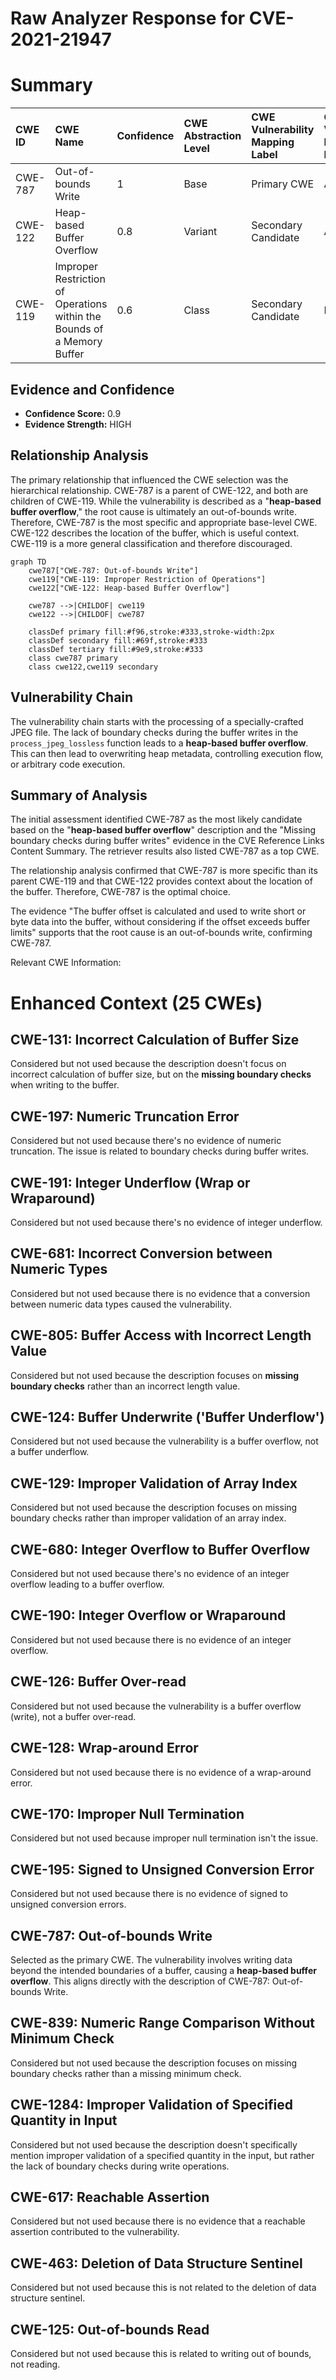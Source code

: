 # Raw Analyzer Response for CVE-2021-21947

# Summary
| CWE ID  | CWE Name                                                        | Confidence | CWE Abstraction Level | CWE Vulnerability Mapping Label | CWE-Vulnerability Mapping Notes |
| :-------- | :-------------------------------------------------------------- | :--------- | :-------------------- | :------------------------------ | :------------------------------ |
| CWE-787   | Out-of-bounds Write                                             | 1          | Base                  | Primary CWE                      | Allowed                       |
| CWE-122   | Heap-based Buffer Overflow                                      | 0.8        | Variant               | Secondary Candidate              | Allowed                       |
| CWE-119   | Improper Restriction of Operations within the Bounds of a Memory Buffer | 0.6        | Class                 | Secondary Candidate              | Discouraged                    |

## Evidence and Confidence

*   **Confidence Score:** 0.9
*   **Evidence Strength:** HIGH

## Relationship Analysis
The primary relationship that influenced the CWE selection was the hierarchical relationship. CWE-787 is a parent of CWE-122, and both are children of CWE-119. While the vulnerability is described as a "**heap-based buffer overflow**," the root cause is ultimately an out-of-bounds write. Therefore, CWE-787 is the most specific and appropriate base-level CWE. CWE-122 describes the location of the buffer, which is useful context. CWE-119 is a more general classification and therefore discouraged.

```mermaid
graph TD
    cwe787["CWE-787: Out-of-bounds Write"]
    cwe119["CWE-119: Improper Restriction of Operations"]
    cwe122["CWE-122: Heap-based Buffer Overflow"]
    
    cwe787 -->|CHILDOF| cwe119
    cwe122 -->|CHILDOF| cwe787
    
    classDef primary fill:#f96,stroke:#333,stroke-width:2px
    classDef secondary fill:#69f,stroke:#333
    classDef tertiary fill:#9e9,stroke:#333
    class cwe787 primary
    class cwe122,cwe119 secondary
```

## Vulnerability Chain
The vulnerability chain starts with the processing of a specially-crafted JPEG file. The lack of boundary checks during the buffer writes in the `process_jpeg_lossless` function leads to a **heap-based buffer overflow**. This can then lead to overwriting heap metadata, controlling execution flow, or arbitrary code execution.

## Summary of Analysis
The initial assessment identified CWE-787 as the most likely candidate based on the "**heap-based buffer overflow**" description and the "Missing boundary checks during buffer writes" evidence in the CVE Reference Links Content Summary. The retriever results also listed CWE-787 as a top CWE.

The relationship analysis confirmed that CWE-787 is more specific than its parent CWE-119 and that CWE-122 provides context about the location of the buffer. Therefore, CWE-787 is the optimal choice.

The evidence "The buffer offset is calculated and used to write short or byte data into the buffer, without considering if the offset exceeds buffer limits" supports that the root cause is an out-of-bounds write, confirming CWE-787.

Relevant CWE Information:

# Enhanced Context (25 CWEs)

## CWE-131: Incorrect Calculation of Buffer Size
Considered but not used because the description doesn't focus on incorrect calculation of buffer size, but on the **missing boundary checks** when writing to the buffer.

## CWE-197: Numeric Truncation Error
Considered but not used because there's no evidence of numeric truncation. The issue is related to boundary checks during buffer writes.

## CWE-191: Integer Underflow (Wrap or Wraparound)
Considered but not used because there's no evidence of integer underflow.

## CWE-681: Incorrect Conversion between Numeric Types
Considered but not used because there is no evidence that a conversion between numeric data types caused the vulnerability.

## CWE-805: Buffer Access with Incorrect Length Value
Considered but not used because the description focuses on **missing boundary checks** rather than an incorrect length value.

## CWE-124: Buffer Underwrite ('Buffer Underflow')
Considered but not used because the vulnerability is a buffer overflow, not a buffer underflow.

## CWE-129: Improper Validation of Array Index
Considered but not used because the description focuses on missing boundary checks rather than improper validation of an array index.

## CWE-680: Integer Overflow to Buffer Overflow
Considered but not used because there's no evidence of an integer overflow leading to a buffer overflow.

## CWE-190: Integer Overflow or Wraparound
Considered but not used because there is no evidence of an integer overflow.

## CWE-126: Buffer Over-read
Considered but not used because the vulnerability is a buffer overflow (write), not a buffer over-read.

## CWE-128: Wrap-around Error
Considered but not used because there is no evidence of a wrap-around error.

## CWE-170: Improper Null Termination
Considered but not used because improper null termination isn't the issue.

## CWE-195: Signed to Unsigned Conversion Error
Considered but not used because there is no evidence of signed to unsigned conversion errors.

## CWE-787: Out-of-bounds Write
Selected as the primary CWE. The vulnerability involves writing data beyond the intended boundaries of a buffer, causing a **heap-based buffer overflow**. This aligns directly with the description of CWE-787: Out-of-bounds Write.

## CWE-839: Numeric Range Comparison Without Minimum Check
Considered but not used because the description focuses on missing boundary checks rather than a missing minimum check.

## CWE-1284: Improper Validation of Specified Quantity in Input
Considered but not used because the description doesn't specifically mention improper validation of a specified quantity in the input, but rather the lack of boundary checks during write operations.

## CWE-617: Reachable Assertion
Considered but not used because there is no evidence that a reachable assertion contributed to the vulnerability.

## CWE-463: Deletion of Data Structure Sentinel
Considered but not used because this is not related to the deletion of data structure sentinel.

## CWE-125: Out-of-bounds Read
Considered but not used because this is related to writing out of bounds, not reading.